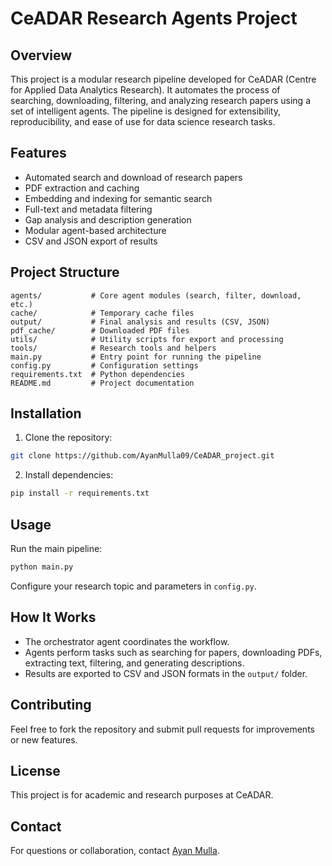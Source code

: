
# CeADAR Research Agents Project

## Overview
This project is a modular research pipeline developed for CeADAR (Centre for Applied Data Analytics Research). It automates the process of searching, downloading, filtering, and analyzing research papers using a set of intelligent agents. The pipeline is designed for extensibility, reproducibility, and ease of use for data science research tasks.

## Features
- Automated search and download of research papers
- PDF extraction and caching
- Embedding and indexing for semantic search
- Full-text and metadata filtering
- Gap analysis and description generation
- Modular agent-based architecture
- CSV and JSON export of results

## Project Structure
```
agents/           # Core agent modules (search, filter, download, etc.)
cache/            # Temporary cache files
output/           # Final analysis and results (CSV, JSON)
pdf_cache/        # Downloaded PDF files
utils/            # Utility scripts for export and processing
tools/            # Research tools and helpers
main.py           # Entry point for running the pipeline
config.py         # Configuration settings
requirements.txt  # Python dependencies
README.md         # Project documentation
```

## Installation
1. Clone the repository:
  ```sh
  git clone https://github.com/AyanMulla09/CeADAR_project.git
  ```
2. Install dependencies:
  ```sh
  pip install -r requirements.txt
  ```

## Usage
Run the main pipeline:
```sh
python main.py
```

Configure your research topic and parameters in `config.py`.

## How It Works
- The orchestrator agent coordinates the workflow.
- Agents perform tasks such as searching for papers, downloading PDFs, extracting text, filtering, and generating descriptions.
- Results are exported to CSV and JSON formats in the `output/` folder.

## Contributing
Feel free to fork the repository and submit pull requests for improvements or new features.

## License
This project is for academic and research purposes at CeADAR.

## Contact
For questions or collaboration, contact [Ayan Mulla](mailto:ayan.mulla09@gmail.com).
